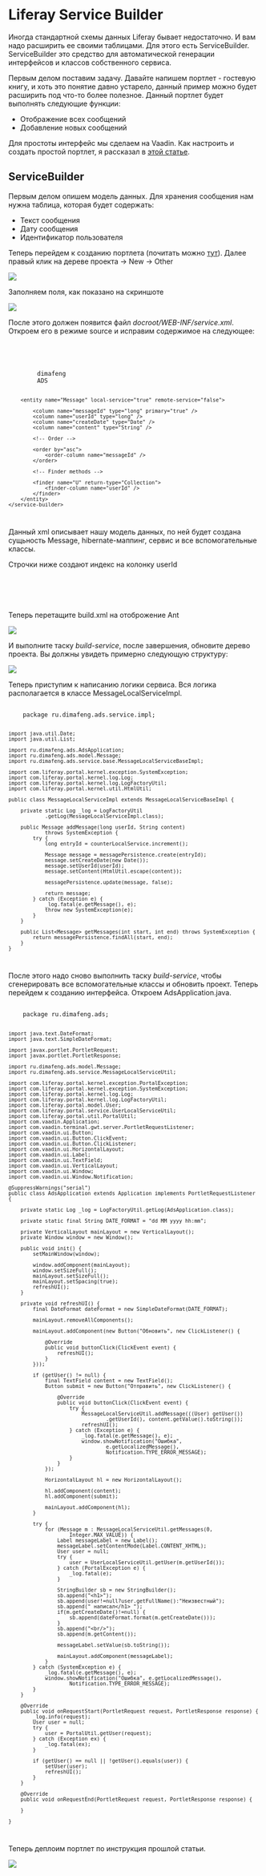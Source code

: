 # Liferay Service Builder

Иногда стандартной схемы данных Liferay бывает недостаточно. И вам надо расширить ее своими таблицами. Для этого есть ServiceBuilder. 
ServiceBuilder это средство для автоматической генерации интерфейсов и классов собственного сервиса.

Первым делом поставим задачу. Давайте напишем портлет - гостевую книгу, и хоть это понятие давно устарело, данный пример можно будет расширить под что-то более полезное. 
Данный портлет будет выполнять следующие функции:
* Отображение всех сообщений
* Добавление новых сообщений

Для простоты интерфейс мы сделаем на Vaadin. Как настроить и создать простой портлет, я рассказал в [этой статье](http://dimafeng.ru/show/lifera_plus_vaadin).

## ServiceBuilder

Первым делом опишем модель данных. Для хранения сообщения нам нужна таблица, которая будет содержать:
* Текст сообщения
* Дату сообщения
* Идентификатор пользователя

Теперь перейдем к созданию портлета (почитать можно [тут](http://dimafeng.ru/show/lifera_plus_vaadin)). Далее правый клик на дереве проекта -> New -> Other

![](https://raw.github.com/dimafeng/blog-data/master/articles/liferay_servicebuilder/1.png)

Заполняем поля, как показано на скриншоте

![](https://raw.github.com/dimafeng/blog-data/master/articles/liferay_servicebuilder/2.png)

После этого должен появится файл *docroot/WEB-INF/service.xml*. Откроем его в режиме source и исправим содержимое на следующее:

<code>
	<?xml version="1.0" encoding="UTF-8"?>
	<!DOCTYPE service-builder PUBLIC "-//Liferay//DTD Service Builder 6.1.0//EN" "http://www.liferay.com/dtd/liferay-service-builder_6_1_0.dtd">
	<service-builder package-path="ru.dimafeng.ads">
		<author>dimafeng</author>
		<namespace>ADS</namespace>

		<entity name="Message" local-service="true" remote-service="false">

			<column name="messageId" type="long" primary="true" />
			<column name="userId" type="long" />
			<column name="createDate" type="Date" />
			<column name="content" type="String" />

			<!-- Order -->

			<order by="asc">
				<order-column name="messageId" />
			</order>

			<!-- Finder methods -->

			<finder name="U" return-type="Collection">
				<finder-column name="userId" />
			</finder>
		</entity>
	</service-builder>
</code>

Данный xml описывает нашу модель данных, по ней будет создана сущьность Message, hibernate-маппинг, сервис и все вспомогательные классы. 

Строчки ниже создают индекс на колонку userId

<code>
	<finder name="U" return-type="Collection">
		<finder-column name="userId" />
	</finder>
</code>

Теперь перетащите build.xml на отоброжение Ant

![](https://raw.github.com/dimafeng/blog-data/master/articles/liferay_servicebuilder/3.png)

И выполните таску *build-service*, после завершения, обновите дерево проекта. Вы должны увидеть примерно следующую структуру:

![](https://raw.github.com/dimafeng/blog-data/master/articles/liferay_servicebuilder/4.png)

Теперь приступим к написанию логики сервиса. Вся логика располагается в классе MessageLocalServiceImpl. 

<code>
	package ru.dimafeng.ads.service.impl;

	import java.util.Date;
	import java.util.List;

	import ru.dimafeng.ads.AdsApplication;
	import ru.dimafeng.ads.model.Message;
	import ru.dimafeng.ads.service.base.MessageLocalServiceBaseImpl;

	import com.liferay.portal.kernel.exception.SystemException;
	import com.liferay.portal.kernel.log.Log;
	import com.liferay.portal.kernel.log.LogFactoryUtil;
	import com.liferay.portal.kernel.util.HtmlUtil;

	public class MessageLocalServiceImpl extends MessageLocalServiceBaseImpl {

		private static Log _log = LogFactoryUtil
				.getLog(MessageLocalServiceImpl.class);

		public Message addMessage(long userId, String content)
				throws SystemException {
			try {
				long entryId = counterLocalService.increment();

				Message message = messagePersistence.create(entryId);
				message.setCreateDate(new Date());
				message.setUserId(userId);
				message.setContent(HtmlUtil.escape(content));

				messagePersistence.update(message, false);
				
				return message;
			} catch (Exception e) {
				_log.fatal(e.getMessage(), e);
				throw new SystemException(e);
			}
		}

		public List<Message> getMessages(int start, int end) throws SystemException {
			return messagePersistence.findAll(start, end);
		}
	}
</code>

После этого надо сново выполнить таску *build-service*, чтобы сгенерировать все вспомогательные классы и обновить проект. 
Теперь перейдем к созданию интерфейса. Откроем AdsApplication.java.

<code>
	package ru.dimafeng.ads;

	import java.text.DateFormat;
	import java.text.SimpleDateFormat;

	import javax.portlet.PortletRequest;
	import javax.portlet.PortletResponse;

	import ru.dimafeng.ads.model.Message;
	import ru.dimafeng.ads.service.MessageLocalServiceUtil;

	import com.liferay.portal.kernel.exception.PortalException;
	import com.liferay.portal.kernel.exception.SystemException;
	import com.liferay.portal.kernel.log.Log;
	import com.liferay.portal.kernel.log.LogFactoryUtil;
	import com.liferay.portal.model.User;
	import com.liferay.portal.service.UserLocalServiceUtil;
	import com.liferay.portal.util.PortalUtil;
	import com.vaadin.Application;
	import com.vaadin.terminal.gwt.server.PortletRequestListener;
	import com.vaadin.ui.Button;
	import com.vaadin.ui.Button.ClickEvent;
	import com.vaadin.ui.Button.ClickListener;
	import com.vaadin.ui.HorizontalLayout;
	import com.vaadin.ui.Label;
	import com.vaadin.ui.TextField;
	import com.vaadin.ui.VerticalLayout;
	import com.vaadin.ui.Window;
	import com.vaadin.ui.Window.Notification;

	@SuppressWarnings("serial")
	public class AdsApplication extends Application implements PortletRequestListener {

		private static Log _log = LogFactoryUtil.getLog(AdsApplication.class);

		private static final String DATE_FORMAT = "dd MM yyyy hh:mm";
		
		private VerticalLayout mainLayout = new VerticalLayout();
		private Window window = new Window();
		
		public void init() {
			setMainWindow(window);
			
			window.addComponent(mainLayout);
			window.setSizeFull();
			mainLayout.setSizeFull();
			mainLayout.setSpacing(true);
			refreshUI();
		}
		
		private void refreshUI() {
			final DateFormat dateFormat = new SimpleDateFormat(DATE_FORMAT); 
			
			mainLayout.removeAllComponents();
			
			mainLayout.addComponent(new Button("Обновить", new ClickListener() {
				
				@Override
				public void buttonClick(ClickEvent event) {
					refreshUI();
				}
			}));
			
			if (getUser() != null) {
				final TextField content = new TextField();
				Button submit = new Button("Отправить", new ClickListener() {

					@Override
					public void buttonClick(ClickEvent event) {
						try {
							MessageLocalServiceUtil.addMessage(((User) getUser())
									.getUserId(), content.getValue().toString());
							refreshUI();
						} catch (Exception e) {
							_log.fatal(e.getMessage(), e);
							window.showNotification("Ошибка",
									e.getLocalizedMessage(),
									Notification.TYPE_ERROR_MESSAGE);
						}
					}
				});

				HorizontalLayout hl = new HorizontalLayout();
				
				hl.addComponent(content);
				hl.addComponent(submit);
				
				mainLayout.addComponent(hl);
			}
			
			try {
				for (Message m : MessageLocalServiceUtil.getMessages(0,
						Integer.MAX_VALUE)) {
					Label messageLabel = new Label();
					messageLabel.setContentMode(Label.CONTENT_XHTML);
					User user = null;
					try {
						user = UserLocalServiceUtil.getUser(m.getUserId());
					} catch (PortalException e) {
						_log.fatal(e);
					}
					
					StringBuilder sb = new StringBuilder();
					sb.append("<h1>");
					sb.append(user!=null?user.getFullName():"Неизвестный");
					sb.append(" написал</h1> ");
					if(m.getCreateDate()!=null) { 
						sb.append(dateFormat.format(m.getCreateDate()));
					}
					sb.append("<br/>");
					sb.append(m.getContent());
					
					messageLabel.setValue(sb.toString());
					
					mainLayout.addComponent(messageLabel);
				}
			} catch (SystemException e) {
				_log.fatal(e.getMessage(), e);
				window.showNotification("Ошибка", e.getLocalizedMessage(),
						Notification.TYPE_ERROR_MESSAGE);
			}
		}

		@Override
		public void onRequestStart(PortletRequest request, PortletResponse response) {
			_log.info(request);
			User user = null;
			try {
				user = PortalUtil.getUser(request);
			} catch (Exception ex) {
				_log.fatal(ex);
			}

			if (getUser() == null || !getUser().equals(user)) {
				setUser(user);
				refreshUI();
			}
		}

		@Override
		public void onRequestEnd(PortletRequest request, PortletResponse response) {
			
		}

	}
</code>

Теперь деплоим портлет по инструкция прошлой статьи.

![](https://raw.github.com/dimafeng/blog-data/master/articles/liferay_servicebuilder/5.png)
